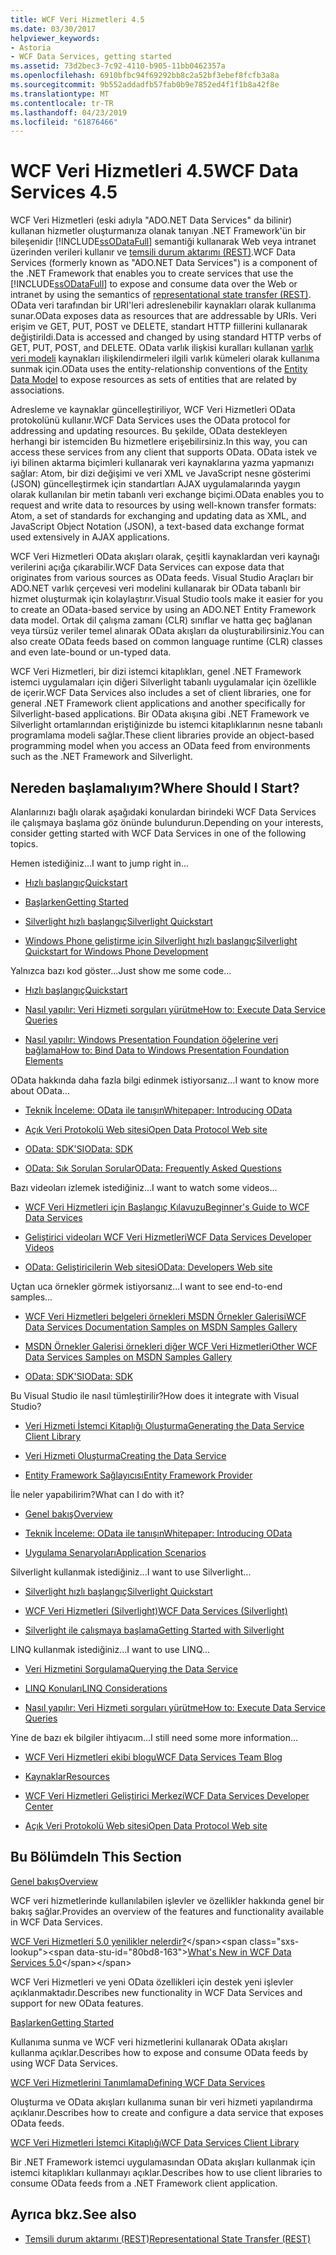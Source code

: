 ```yaml
---
title: WCF Veri Hizmetleri 4.5
ms.date: 03/30/2017
helpviewer_keywords:
- Astoria
- WCF Data Services, getting started
ms.assetid: 73d2bec3-7c92-4110-b905-11bb0462357a
ms.openlocfilehash: 6910bfbc94f69292bb8c2a52bf3ebef8fcfb3a8a
ms.sourcegitcommit: 9b552addadfb57fab0b9e7852ed4f1f1b8a42f8e
ms.translationtype: MT
ms.contentlocale: tr-TR
ms.lasthandoff: 04/23/2019
ms.locfileid: "61876466"
---
```

# <a name="wcf-data-services-45"></a><span data-ttu-id="80bd8-102">WCF Veri Hizmetleri 4.5</span><span class="sxs-lookup"><span data-stu-id="80bd8-102">WCF Data Services 4.5</span></span>

<span data-ttu-id="80bd8-103">WCF Veri Hizmetleri (eski adıyla "ADO.NET Data Services" da bilinir) kullanan hizmetler oluşturmanıza olanak tanıyan .NET Framework'ün bir bileşenidir [!INCLUDE[ssODataFull](../../../../includes/ssodatafull-md.md)] semantiği kullanarak Web veya intranet üzerinden verileri kullanır ve [ temsili durum aktarımı (REST)](https://go.microsoft.com/fwlink/?LinkId=113919).</span><span class="sxs-lookup"><span data-stu-id="80bd8-103">WCF Data Services (formerly known as "ADO.NET Data Services") is a component of the .NET Framework that enables you to create services that use the [!INCLUDE[ssODataFull](../../../../includes/ssodatafull-md.md)] to expose and consume data over the Web or intranet by using the semantics of [representational state transfer (REST)](https://go.microsoft.com/fwlink/?LinkId=113919).</span></span> <span data-ttu-id="80bd8-104">OData veri tarafından bir URI'leri adreslenebilir kaynakları olarak kullanıma sunar.</span><span class="sxs-lookup"><span data-stu-id="80bd8-104">OData exposes data as resources that are addressable by URIs.</span></span> <span data-ttu-id="80bd8-105">Veri erişim ve GET, PUT, POST ve DELETE, standart HTTP fiillerini kullanarak değiştirildi.</span><span class="sxs-lookup"><span data-stu-id="80bd8-105">Data is accessed and changed by using standard HTTP verbs of GET, PUT, POST, and DELETE.</span></span> <span data-ttu-id="80bd8-106">OData varlık ilişkisi kuralları kullanan [varlık veri modeli](../../../../docs/framework/data/adonet/entity-data-model.md) kaynakları ilişkilendirmeleri ilgili varlık kümeleri olarak kullanıma sunmak için.</span><span class="sxs-lookup"><span data-stu-id="80bd8-106">OData uses the entity-relationship conventions of the [Entity Data Model](../../../../docs/framework/data/adonet/entity-data-model.md) to expose resources as sets of entities that are related by associations.</span></span>

<span data-ttu-id="80bd8-107">Adresleme ve kaynaklar güncelleştiriliyor, WCF Veri Hizmetleri OData protokolünü kullanır.</span><span class="sxs-lookup"><span data-stu-id="80bd8-107">WCF Data Services uses the OData protocol for addressing and updating resources.</span></span> <span data-ttu-id="80bd8-108">Bu şekilde, OData destekleyen herhangi bir istemciden Bu hizmetlere erişebilirsiniz.</span><span class="sxs-lookup"><span data-stu-id="80bd8-108">In this way, you can access these services from any client that supports OData.</span></span> <span data-ttu-id="80bd8-109">OData istek ve iyi bilinen aktarma biçimleri kullanarak veri kaynaklarına yazma yapmanızı sağlar: Atom, bir dizi değişimi ve veri XML ve JavaScript nesne gösterimi (JSON) güncelleştirmek için standartları AJAX uygulamalarında yaygın olarak kullanılan bir metin tabanlı veri exchange biçimi.</span><span class="sxs-lookup"><span data-stu-id="80bd8-109">OData enables you to request and write data to resources by using well-known transfer formats: Atom, a set of standards for exchanging and updating data as XML, and JavaScript Object Notation (JSON), a text-based data exchange format used extensively in AJAX applications.</span></span>

<span data-ttu-id="80bd8-110">WCF Veri Hizmetleri OData akışları olarak, çeşitli kaynaklardan veri kaynağı verilerini açığa çıkarabilir.</span><span class="sxs-lookup"><span data-stu-id="80bd8-110">WCF Data Services can expose data that originates from various sources as OData feeds.</span></span> <span data-ttu-id="80bd8-111">Visual Studio Araçları bir ADO.NET varlık çerçevesi veri modelini kullanarak bir OData tabanlı bir hizmet oluşturmak için kolaylaştırır.</span><span class="sxs-lookup"><span data-stu-id="80bd8-111">Visual Studio tools make it easier for you to create an OData-based service by using an ADO.NET Entity Framework data model.</span></span> <span data-ttu-id="80bd8-112">Ortak dil çalışma zamanı (CLR) sınıflar ve hatta geç bağlanan veya türsüz veriler temel alınarak OData akışları da oluşturabilirsiniz.</span><span class="sxs-lookup"><span data-stu-id="80bd8-112">You can also create OData feeds based on common language runtime (CLR) classes and even late-bound or un-typed data.</span></span>

<span data-ttu-id="80bd8-113">WCF Veri Hizmetleri, bir dizi istemci kitaplıkları, genel .NET Framework istemci uygulamaları için diğeri Silverlight tabanlı uygulamalar için özellikle de içerir.</span><span class="sxs-lookup"><span data-stu-id="80bd8-113">WCF Data Services also includes a set of client libraries, one for general .NET Framework client applications and another specifically for Silverlight-based applications.</span></span> <span data-ttu-id="80bd8-114">Bir OData akışına gibi .NET Framework ve Silverlight ortamlarından eriştiğinizde bu istemci kitaplıklarının nesne tabanlı programlama modeli sağlar.</span><span class="sxs-lookup"><span data-stu-id="80bd8-114">These client libraries provide an object-based programming model when you access an OData feed from environments such as the .NET Framework and Silverlight.</span></span>

## <a name="where-should-i-start"></a><span data-ttu-id="80bd8-115">Nereden başlamalıyım?</span><span class="sxs-lookup"><span data-stu-id="80bd8-115">Where Should I Start?</span></span>

<span data-ttu-id="80bd8-116">Alanlarınızı bağlı olarak aşağıdaki konulardan birindeki WCF Data Services ile çalışmaya başlama göz önünde bulundurun.</span><span class="sxs-lookup"><span data-stu-id="80bd8-116">Depending on your interests, consider getting started with WCF Data Services in one of the following topics.</span></span>

<span data-ttu-id="80bd8-117">Hemen istediğiniz...</span><span class="sxs-lookup"><span data-stu-id="80bd8-117">I want to jump right in...</span></span>

- [<span data-ttu-id="80bd8-118">Hızlı başlangıç</span><span class="sxs-lookup"><span data-stu-id="80bd8-118">Quickstart</span></span>](../../../../docs/framework/data/wcf/quickstart-wcf-data-services.md)

- [<span data-ttu-id="80bd8-119">Başlarken</span><span class="sxs-lookup"><span data-stu-id="80bd8-119">Getting Started</span></span>](../../../../docs/framework/data/wcf/getting-started-with-wcf-data-services.md)

- [<span data-ttu-id="80bd8-120">Silverlight hızlı başlangıç</span><span class="sxs-lookup"><span data-stu-id="80bd8-120">Silverlight Quickstart</span></span>](https://go.microsoft.com/fwlink/?LinkID=192782)

- [<span data-ttu-id="80bd8-121">Windows Phone geliştirme için Silverlight hızlı başlangıç</span><span class="sxs-lookup"><span data-stu-id="80bd8-121">Silverlight Quickstart for Windows Phone Development</span></span>](https://go.microsoft.com/fwlink/?LinkID=214535)

<span data-ttu-id="80bd8-122">Yalnızca bazı kod göster...</span><span class="sxs-lookup"><span data-stu-id="80bd8-122">Just show me some code...</span></span>

- [<span data-ttu-id="80bd8-123">Hızlı başlangıç</span><span class="sxs-lookup"><span data-stu-id="80bd8-123">Quickstart</span></span>](../../../../docs/framework/data/wcf/quickstart-wcf-data-services.md)

- [<span data-ttu-id="80bd8-124">Nasıl yapılır: Veri Hizmeti sorguları yürütme</span><span class="sxs-lookup"><span data-stu-id="80bd8-124">How to: Execute Data Service Queries</span></span>](../../../../docs/framework/data/wcf/how-to-execute-data-service-queries-wcf-data-services.md)

- [<span data-ttu-id="80bd8-125">Nasıl yapılır: Windows Presentation Foundation öğelerine veri bağlama</span><span class="sxs-lookup"><span data-stu-id="80bd8-125">How to: Bind Data to Windows Presentation Foundation Elements</span></span>](../../../../docs/framework/data/wcf/bind-data-to-wpf-elements-wcf-data-services.md)

<span data-ttu-id="80bd8-126">OData hakkında daha fazla bilgi edinmek istiyorsanız...</span><span class="sxs-lookup"><span data-stu-id="80bd8-126">I want to know more about OData...</span></span>

- [<span data-ttu-id="80bd8-127">Teknik İnceleme: OData ile tanışın</span><span class="sxs-lookup"><span data-stu-id="80bd8-127">Whitepaper: Introducing OData</span></span>](https://go.microsoft.com/fwlink/?LinkId=220867)

- [<span data-ttu-id="80bd8-128">Açık Veri Protokolü Web sitesi</span><span class="sxs-lookup"><span data-stu-id="80bd8-128">Open Data Protocol Web site</span></span>](https://go.microsoft.com/fwlink/?LinkID=184554)

- [<span data-ttu-id="80bd8-129">OData: SDK'SI</span><span class="sxs-lookup"><span data-stu-id="80bd8-129">OData: SDK</span></span>](https://go.microsoft.com/fwlink/?LinkID=185248)

- [<span data-ttu-id="80bd8-130">OData: Sık Sorulan Sorular</span><span class="sxs-lookup"><span data-stu-id="80bd8-130">OData: Frequently Asked Questions</span></span>](https://go.microsoft.com/fwlink/?LinkId=185867)

<span data-ttu-id="80bd8-131">Bazı videoları izlemek istediğiniz...</span><span class="sxs-lookup"><span data-stu-id="80bd8-131">I want to watch some videos...</span></span>

- [<span data-ttu-id="80bd8-132">WCF Veri Hizmetleri için Başlangıç Kılavuzu</span><span class="sxs-lookup"><span data-stu-id="80bd8-132">Beginner's Guide to WCF Data Services</span></span>](https://go.microsoft.com/fwlink/?LinkId=220864)

- [<span data-ttu-id="80bd8-133">Geliştirici videoları WCF Veri Hizmetleri</span><span class="sxs-lookup"><span data-stu-id="80bd8-133">WCF Data Services Developer Videos</span></span>](https://go.microsoft.com/fwlink/?LinkId=220861)

- [<span data-ttu-id="80bd8-134">OData: Geliştiricilerin Web sitesi</span><span class="sxs-lookup"><span data-stu-id="80bd8-134">OData: Developers Web site</span></span>](https://go.microsoft.com/fwlink/?LinkId=185866)

<span data-ttu-id="80bd8-135">Uçtan uca örnekler görmek istiyorsanız...</span><span class="sxs-lookup"><span data-stu-id="80bd8-135">I want to see end-to-end samples...</span></span>

- [<span data-ttu-id="80bd8-136">WCF Veri Hizmetleri belgeleri örnekleri MSDN Örnekler Galerisi</span><span class="sxs-lookup"><span data-stu-id="80bd8-136">WCF Data Services Documentation Samples on MSDN Samples Gallery</span></span>](https://go.microsoft.com/fwlink/?LinkID=220865)

- [<span data-ttu-id="80bd8-137">MSDN Örnekler Galerisi örnekleri diğer WCF Veri Hizmetleri</span><span class="sxs-lookup"><span data-stu-id="80bd8-137">Other WCF Data Services Samples on MSDN Samples Gallery</span></span>](https://go.microsoft.com/fwlink/?LinkId=220866)

- [<span data-ttu-id="80bd8-138">OData: SDK'SI</span><span class="sxs-lookup"><span data-stu-id="80bd8-138">OData: SDK</span></span>](https://go.microsoft.com/fwlink/?LinkID=185248)

<span data-ttu-id="80bd8-139">Bu Visual Studio ile nasıl tümleştirilir?</span><span class="sxs-lookup"><span data-stu-id="80bd8-139">How does it integrate with Visual Studio?</span></span>

- [<span data-ttu-id="80bd8-140">Veri Hizmeti İstemci Kitaplığı Oluşturma</span><span class="sxs-lookup"><span data-stu-id="80bd8-140">Generating the Data Service Client Library</span></span>](../../../../docs/framework/data/wcf/generating-the-data-service-client-library-wcf-data-services.md)

- [<span data-ttu-id="80bd8-141">Veri Hizmeti Oluşturma</span><span class="sxs-lookup"><span data-stu-id="80bd8-141">Creating the Data Service</span></span>](../../../../docs/framework/data/wcf/creating-the-data-service.md)

- [<span data-ttu-id="80bd8-142">Entity Framework Sağlayıcısı</span><span class="sxs-lookup"><span data-stu-id="80bd8-142">Entity Framework Provider</span></span>](../../../../docs/framework/data/wcf/entity-framework-provider-wcf-data-services.md)

<span data-ttu-id="80bd8-143">İle neler yapabilirim?</span><span class="sxs-lookup"><span data-stu-id="80bd8-143">What can I do with it?</span></span>

- [<span data-ttu-id="80bd8-144">Genel bakış</span><span class="sxs-lookup"><span data-stu-id="80bd8-144">Overview</span></span>](../../../../docs/framework/data/wcf/wcf-data-services-overview.md)

- [<span data-ttu-id="80bd8-145">Teknik İnceleme: OData ile tanışın</span><span class="sxs-lookup"><span data-stu-id="80bd8-145">Whitepaper: Introducing OData</span></span>](https://go.microsoft.com/fwlink/?LinkId=220867)

- [<span data-ttu-id="80bd8-146">Uygulama Senaryoları</span><span class="sxs-lookup"><span data-stu-id="80bd8-146">Application Scenarios</span></span>](../../../../docs/framework/data/wcf/application-scenarios-wcf-data-services.md)

<span data-ttu-id="80bd8-147">Silverlight kullanmak istediğiniz...</span><span class="sxs-lookup"><span data-stu-id="80bd8-147">I want to use Silverlight...</span></span>

- [<span data-ttu-id="80bd8-148">Silverlight hızlı başlangıç</span><span class="sxs-lookup"><span data-stu-id="80bd8-148">Silverlight Quickstart</span></span>](https://go.microsoft.com/fwlink/?LinkID=192782)

- [<span data-ttu-id="80bd8-149">WCF Veri Hizmetleri (Silverlight)</span><span class="sxs-lookup"><span data-stu-id="80bd8-149">WCF Data Services (Silverlight)</span></span>](https://go.microsoft.com/fwlink/?LinkID=143149)

- [<span data-ttu-id="80bd8-150">Silverlight ile çalışmaya başlama</span><span class="sxs-lookup"><span data-stu-id="80bd8-150">Getting Started with Silverlight</span></span>](https://go.microsoft.com/fwlink/?LinkId=148366)

<span data-ttu-id="80bd8-151">LINQ kullanmak istediğiniz...</span><span class="sxs-lookup"><span data-stu-id="80bd8-151">I want to use LINQ...</span></span>

- [<span data-ttu-id="80bd8-152">Veri Hizmetini Sorgulama</span><span class="sxs-lookup"><span data-stu-id="80bd8-152">Querying the Data Service</span></span>](../../../../docs/framework/data/wcf/querying-the-data-service-wcf-data-services.md)

- [<span data-ttu-id="80bd8-153">LINQ Konuları</span><span class="sxs-lookup"><span data-stu-id="80bd8-153">LINQ Considerations</span></span>](../../../../docs/framework/data/wcf/linq-considerations-wcf-data-services.md)

- [<span data-ttu-id="80bd8-154">Nasıl yapılır: Veri Hizmeti sorguları yürütme</span><span class="sxs-lookup"><span data-stu-id="80bd8-154">How to: Execute Data Service Queries</span></span>](../../../../docs/framework/data/wcf/how-to-execute-data-service-queries-wcf-data-services.md)

<span data-ttu-id="80bd8-155">Yine de bazı ek bilgiler ihtiyacım...</span><span class="sxs-lookup"><span data-stu-id="80bd8-155">I still need some more information...</span></span>

- [<span data-ttu-id="80bd8-156">WCF Veri Hizmetleri ekibi blogu</span><span class="sxs-lookup"><span data-stu-id="80bd8-156">WCF Data Services Team Blog</span></span>](https://go.microsoft.com/fwlink/?LinkID=150511)

- [<span data-ttu-id="80bd8-157">Kaynaklar</span><span class="sxs-lookup"><span data-stu-id="80bd8-157">Resources</span></span>](../../../../docs/framework/data/wcf/wcf-data-services-resources.md)

- [<span data-ttu-id="80bd8-158">WCF Veri Hizmetleri Geliştirici Merkezi</span><span class="sxs-lookup"><span data-stu-id="80bd8-158">WCF Data Services Developer Center</span></span>](https://go.microsoft.com/fwlink/?LinkId=220868)

- [<span data-ttu-id="80bd8-159">Açık Veri Protokolü Web sitesi</span><span class="sxs-lookup"><span data-stu-id="80bd8-159">Open Data Protocol Web site</span></span>](https://go.microsoft.com/fwlink/?LinkID=184554)

## <a name="in-this-section"></a><span data-ttu-id="80bd8-160">Bu Bölümde</span><span class="sxs-lookup"><span data-stu-id="80bd8-160">In This Section</span></span>

[<span data-ttu-id="80bd8-161">Genel bakış</span><span class="sxs-lookup"><span data-stu-id="80bd8-161">Overview</span></span>](../../../../docs/framework/data/wcf/wcf-data-services-overview.md)

<span data-ttu-id="80bd8-162">WCF veri hizmetlerinde kullanılabilen işlevler ve özellikler hakkında genel bir bakış sağlar.</span><span class="sxs-lookup"><span data-stu-id="80bd8-162">Provides an overview of the features and functionality available in WCF Data Services.</span></span>

<span data-ttu-id="80bd8-163">[WCF Veri Hizmetleri 5.0 yenilikler nelerdir?](https://docs.microsoft.com/previous-versions/dotnet/wcf-data-services/ee373845(v=vs.103))</span><span class="sxs-lookup"><span data-stu-id="80bd8-163">[What's New in WCF Data Services 5.0](https://docs.microsoft.com/previous-versions/dotnet/wcf-data-services/ee373845(v=vs.103))</span></span>

<span data-ttu-id="80bd8-164">WCF Veri Hizmetleri ve yeni OData özellikleri için destek yeni işlevler açıklanmaktadır.</span><span class="sxs-lookup"><span data-stu-id="80bd8-164">Describes new functionality in WCF Data Services and support for new OData features.</span></span>

[<span data-ttu-id="80bd8-165">Başlarken</span><span class="sxs-lookup"><span data-stu-id="80bd8-165">Getting Started</span></span>](../../../../docs/framework/data/wcf/getting-started-with-wcf-data-services.md)

<span data-ttu-id="80bd8-166">Kullanıma sunma ve WCF veri hizmetlerini kullanarak OData akışları kullanma açıklar.</span><span class="sxs-lookup"><span data-stu-id="80bd8-166">Describes how to expose and consume OData feeds by using WCF Data Services.</span></span>

[<span data-ttu-id="80bd8-167">WCF Veri Hizmetlerini Tanımlama</span><span class="sxs-lookup"><span data-stu-id="80bd8-167">Defining WCF Data Services</span></span>](../../../../docs/framework/data/wcf/defining-wcf-data-services.md)

<span data-ttu-id="80bd8-168">Oluşturma ve OData akışları kullanıma sunan bir veri hizmeti yapılandırma açıklanır.</span><span class="sxs-lookup"><span data-stu-id="80bd8-168">Describes how to create and configure a data service that exposes OData feeds.</span></span>

[<span data-ttu-id="80bd8-169">WCF Veri Hizmetleri İstemci Kitaplığı</span><span class="sxs-lookup"><span data-stu-id="80bd8-169">WCF Data Services Client Library</span></span>](../../../../docs/framework/data/wcf/wcf-data-services-client-library.md)

<span data-ttu-id="80bd8-170">Bir .NET Framework istemci uygulamasından OData akışları kullanmak için istemci kitaplıkları kullanmayı açıklar.</span><span class="sxs-lookup"><span data-stu-id="80bd8-170">Describes how to use client libraries to consume OData feeds from a .NET Framework client application.</span></span>

## <a name="see-also"></a><span data-ttu-id="80bd8-171">Ayrıca bkz.</span><span class="sxs-lookup"><span data-stu-id="80bd8-171">See also</span></span>

- [<span data-ttu-id="80bd8-172">Temsili durum aktarımı (REST)</span><span class="sxs-lookup"><span data-stu-id="80bd8-172">Representational State Transfer (REST)</span></span>](https://go.microsoft.com/fwlink/?LinkId=113919)
